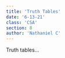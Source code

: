 ```yaml
---
title: 'Truth Tables'
date: '6-13-21'
class: 'CSA'
section: 8
author: 'Nathaniel C'
---
```


Truth tables...